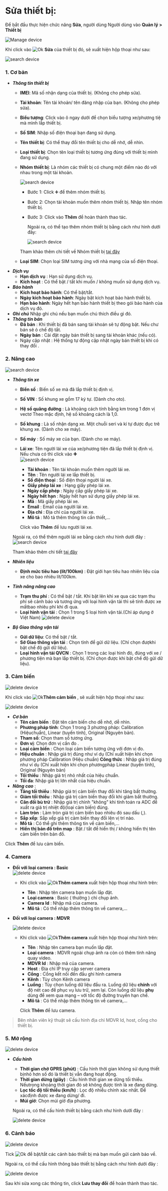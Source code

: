 # Sửa thiết bị:
Để bắt đầu thực hiện chức năng **Sửa**, người dùng Người dùng vào **Quản lý > Thiết bị** 

 <span class="icon-left4">![Manage device ](/docs/assets/images/web-interface/device/manage-device-1.png)

  
Khi click vào  <span class="icon-left svg-filter-serch">![Ok](/docs/assets/images/web-interface/icon/SVG/icons8-edit.svg) **Sửa** của thiết bị đó, sẽ xuất hiện hộp thoại như sau: 
<div id="suathietbi">
</div>


<span style="display:block;text-align:left">![search device ](/docs/assets/images/web-interface/device/edit-device-basic-1.png)

### 1. Cơ bản 

- ***Thông tin thiết bị*** 
    - **IMEI**: Mã số nhận dạng của thiết bị. (Không cho phép sửa).
    - **Tài khoản**: Tên tài khoản/ tên đăng nhập của bạn. (Không cho phép sửa).
    - **Biểu tượng**: Click vào ô ngay dưới để chọn biểu tượng xe/phương tiệ    mà mình lắp thiết bị. 
    - **Số SIM**: Nhập số điện thoại bạn đang sử dụng.
    - **Tên thiết bị**: Có thể thay đổi tên thiết bị cho dễ nhớ, dễ nhìn.
    - **Loại thiết bị**: Chọn tên loại thiết bị tương ứng đúng với thiết bị mình đang sử dụng.
    - **Nhóm thiết bị**: Là nhóm các thiết bị có chung một điểm nào đó với nhau trong một tài khoản.
        
        <span style="display:block;text-align:left">![search device ](/docs/assets/images/web-interface/device/Add-a-device-group.png)
    
        
        - Bước 1: Click  :heavy_plus_sign: để thêm nhóm  thiết bị.
        - Bước 2: Chọn tài khoản muốn thêm nhóm thiết bị. Nhập tên nhóm thiết bị.
        - Bước 3: Click vào **Thêm** để hoàn thành thao tác.

            Ngoài ra, có thể tạo thêm nhóm thiết bị bằng cách như hình dưới đây: 

            <span style="display:block;text-align:left">![search device ](/docs/assets/images/web-interface/device/Add-a-device-group-2.png)
        
        Tham khảo thêm chi tiết về Nhóm thiết bị [tại đây](vi/modules/web-interface/devices/equipment-group/#equipment-group)
    - **Loại SIM**: Chọn loại SIM tương ứng với nhà mạng của số điện thoại.
- ***Dịch vụ***  
    - **Hạn dịch vụ** : Hạn sử dụng dịch vụ.
    - **Kích hoạt** : Có thể bật / tắt khi muốn / không muốn sử dụng dịch vụ.
- ***Bảo hành*** 
    - **Kích hoạt bảo hành**: Có thể bật/tắt.
    - **Ngày kích hoạt bảo hành**: Ngày bật kích hoạt bảo hành thiết bị.
    - **Hạn bảo hành**: Ngày hết hạn bảo hành thiết bị theo gói bảo hành của dịch vụ đó.
- ***Ghi chú***  Nhập ghi chú nếu bạn muốn chú thích điều gì đó.
- ***Thông tin bán***  
    - **Đã bán** : Khi thiết bị đã bán sang tài khoán sẽ tự động bật. Nếu chư   bán sẽ ỏ chế độ tắt.
    - **Ngày bán** : Cài đặt ngày bán thiết bị sang tài khoản khác (nếu có).
    - Ngày cập nhật : Hệ thống tự động cập nhật ngày bán thiết bị khi có thay đổi .


<div id="advanced">
</div>

### 2. Nâng cao 
  
<span class="icon-left9">![search device ](/docs/assets/images/web-interface/device/advanced-device.png)  

- ***Thông tin xe*** 
    - **Biển số** : Biến số xe mà đã lắp thiết bị định vị.      
    - **Số VIN** : Số khung xe gồm 17 ký tự. (Dành cho oto).
    - **Hệ số quãng đường** : Là khoảng cách tính bằng km trong 1 đơn vị vectơ  Theo mặc định, hệ số khoảng cách là 1,0.
    - **Số khung** : Là số nhận dạng xe. Một chuỗi seri và kí tự được đục trê   khung xe. (Dành cho xe máy).
    - **Số máy** : Số máy xe của bạn. (Dành cho xe máy).
    - **Lái xe**: Tên người lái xe của xe/phương tiện đã lắp thiết bị định vị.
        Nếu chưa có thì click vào **:heavy_plus_sign:**
    <span style="display:block;text-align:left">![search device ](/docs/assets/images/web-interface/device/add-a-driver.png)

        - **Tài khoản** : Tên tài khoản muốn thêm người lái xe.
        - **Tên** : Tên người lái xe lắp thiết bị.
        - **Số điện thoại** : Số điện thoại người lái xe.
        - **Giấy phép lái xe** : Hạng giấy phép lái xe.
        - **Ngày cấp phép** : Ngày cấp giấy phép lái xe.
        - **Ngày hết hạn** : Ngày hết hạn sử dụng giấy phép lái xe.
        - **Mã** : Mã giấy phép lái xe.
        - **Email** : Email của người lái xe.
        - **Địa chỉ** : Địa chỉ của người lái xe.
        - **Mô tả** : Mô tả thêm thông tin cần thiết,...

        Click vào **Thêm** để lưu người lái xe.

    Ngoài ra, có thể thêm người lái xe bằng cách như hình dưới đây :
    <span style="display:block;text-align:left">![search device ](/docs/assets/images/web-interface/device/add-a-driver-2.png)

     Tham khảo thêm chi tiết [tại đây](vi/modules/web-interface/devices/driver/#driver)

- ***Nhiên liệu*** 
    - **Định mức tiêu hao (lít/100km)** : Đặt giới hạn tiêu hao nhiên liệu của xe cho bao nhiêu lít/100km.
- ***Tính năng nâng cao*** 
    - **Trạm thu phí** : Có thể bật / tắt. Khi bật lên khi xe qua các trạm thu phí sẽ cảnh báo và tương ứng với loại hình vận tải thì sẽ tính được xe mấtbao nhiêu phí khi đi qua.
    - **Loại hình vận tải** : Chọn 1 trong 5 loại hình vận tải.(Chỉ áp dụng ở Việt Nam)
    <span class="icon-left4">![delete device](/docs/assets/images/web-interface/device/Price-list.png)

- ***Bộ Giao thông vận tải***
    - **Gửi dữ liệu**: Có thể  bật / tắt.
    - **Sở Giao thông vận tải** : Chọn tỉnh để gửi dữ liệu. (Chỉ chọn đượkhi bật chế độ gửi dữ liệu).
    - **Loại hình vận tải QVCN** : Chọn 1 trong các loại hình đó, đúng với xe / phương tiện mà bạn lắp thiết bị. (Chỉ chọn được khi bật chế độ gửi dữ liệu).

<div id="cambien">
</div>



### 3. Cảm biến 


<span style="display:block;text-align:left">![delete device](/docs/assets/images/web-interface/device/Sensor-device.png)
 
Khi click vào  <span class="icon-left svg-filter-info">![Ok](/docs/assets/images/web-interface/icon/SVG/plus.svg)**Thêm cảm biến** , sẽ xuất hiện hộp thoại như sau: 

<span style="display:block;text-align:left">![delete device](/docs/assets/images/web-interface/device/advanced-sensor-device.png)

- ***Cơ bản*** 
    - **Tên cảm biến** : Đặt tên cảm biến cho dễ nhớ, dễ nhìn. 
    - **Phương pháp tính**: Chọn 1 trong 3 phương pháp:  Calibration (Hiệuchuẩn), Linear (tuyến tính), Original (Nguyên bản). 
    - **Tham số**: Chọn tham số tương ứng.
    - **Đơn vị**: Chọn đơn vị cần đo .
    - **Loại cảm biến** : Chọn loại cảm biến tương ứng với đơn vị đo. 
    - **Hiệu chuẩn**  : Nhập giá trị đúng như ví dụ (Chỉ xuất hiện khi chọn phương pháp  Calibration (Hiệu chuẩn)
    **Công thức** : Nhập giá trị đúng như ví dụ (Chỉ xuất hiện khi chọn phươngpháp  Linear (tuyến tính), Original (Nguyên bản)
    - **Tối thiểu**  : Nhập giá trị nhỏ nhất của hiệu chuẩn.
    - **Tối đa**: Nhập giá trị lớn nhất của hiệu chuẩn.
-  ***Nâng cao*** : 
    -  **Tăng tối thiểu** : Nhập giá trị cảm biến thay đổi khi tăng bất thường.
    -  **Giảm tối thiểu** : Nhập giá trị cảm biến thay đổi khi giảm bất thường.
    -  **Cân đối bù trừ** : Nhập giá trị chỉnh "không" khi tính toán ra ADC để xuất ra giá trị nhiệt độ(loại cảm biến) đúng.
    - **Làm tròn** : Làm tròn giá trị cảm biến bao nhiêu đó sau dấu (,).
    - **Sắp xếp**: Sắp xếp giá trị cảm biến thay đổi lên vị trí nào. 
    - **Mô tả** : Có thể ghi thêm thông tin về cảm biến,...
    - **Hiển thị bản đồ trên map** : Bật / tắt để hiển thị / không hiển thị tên cảm biến trên bản đồ. 

Click **Thêm** để lưu cảm biến. 


### 4. Camera 

* **Đối với loại camera : Basic**
    <span style="display:block;text-align:left">![delete device](/docs/assets/images/web-interface/device/add-camera-device-1.png)

    * Khi click vào  <span class="icon-left svg-filter-info">![Ok](/docs/assets/images/web-interface/icon/SVG/plus.svg)**Thêm camera** xuất  hiện hộp thoại như hình trên: 
        - **Tên** : Nhập tên camera bạn muốn lắp đặt.
        - **Loại camera** : Basic ( thường )  chỉ chụp ảnh.
        - **Camera Id** : Nhập mã  của camera.
        - **Mô tả** : Có thể nhập thêm thông tin về camera,...

* **Đối với loại camera : MDVR**

    <span style="display:block;text-align:left">![delete device](/docs/assets/images/web-interface/device/add-camera-device-2.png)

    * Khi click vào  <span class="icon-left svg-filter-info">![Ok](/docs/assets/images/web-interface/icon/SVG/plus.svg)**Thêm camera** xuất  hiện hộp thoại như hình trên: 
        - **Tên** : Nhập tên camera bạn muốn lắp đặt.
        - **Loại camera** : MDVR ngoài chụp ảnh ra còn có thêm tính năng quay video.
        - **MDVR Id** : Nhập mã của camera.
        - **Host** : Địa chỉ IP truy cập server camera
        - **Cổng** : Cổng kết nối đến đầu ghi hình camera
        - **Kênh** : Tùy chọn Kênh camera 
        - **Luồng** : Tùy chọn luồng dữ liệu đầu ra. Luồng dữ liệu **chính** với độ nét cao để phục vụ lưu trữ, xem lại. Còn luồng dữ liệu **phụ** dùng để xem qua mạng – với tốc độ đường truyền hạn chế.
        - **Mô tả** : Có thể nhập thêm thông tin về camera,...

        Click **Thêm** để lưu camera.

> Bên nhân viên kỹ thuật sẽ cấu hình địa chỉ  MDVR Id, host, cổng cho thiết bị.

### 5. Mở rộng
<span style="display:block;text-align:left">![delete device](/docs/assets/images/web-interface/device/expand-device.png)

- ***Cấu hình*** 
    - **Thời gian chờ GPRS (phút)** : Cấu hình thời gian không sử dụng thiết bịnhỏ  hơn số đó là thiết bị vẫn đang hoạt động.
    - **Thời gian dừng (giây)** : Cấu hình thời gian xe dừng tối thiểu. Nếutrong    khoảng thời gian đó sẽ không được tính là xe đang dừng.
    - **Lọc tốc độ tối thiểu (km/h)** : Lọc độ nhiễu chính xác nhất. Để xácđịnh được xe đang dừng/ đi.
    - **Múi giờ**: Chọn múi giờ địa phương.

    Ngoài ra, có thể cấu hình thiết bị bằng cách như hình dưới đây :

    <span style="display:block;text-align:left">![delete device](/docs/assets/images/web-interface/device/device-configuration.png)

### 6. Cảnh báo


<span style="display:block;text-align:left">![delete device](/docs/assets/images/web-interface/device/warning-device.png)

Tick <span class="icon-left svg-filter-tick">![Ok](/docs/assets/images/web-interface/icon/SVG/check-square1.svg) để bật/tắt các cảnh báo thiết bị mà bạn muốn gửi cảnh báo về.

Ngoài ra, có thể cấu hình thông báo thiết bị bằng cách như hình dưới đây :

<span style="display:block;text-align:left">![delete device](/docs/assets/images/web-interface/device/device-notification-configuration.png)

Sau khi sửa xong các thông tin, click **Lưu thay đổi** để hoàn thành thao tác.

